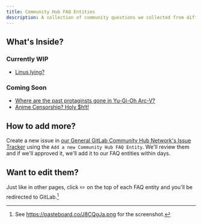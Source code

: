 ```yaml
---
title: Community Hub FAQ Entities
description: A collection of community questions we collected from different sources.
---
```


## What's Inside?
### Currently WIP
* [Linus lying?](yt/lie-nus.md)
### Coming Soon
* [Where are the past protaginsts gone in Yu-Gi-Oh Arc-V?](yu-gi-oh/previous-protagonists-in-arc-v.md)
* [Anime Censorship? Holy $h!t!](censorship-101/anime.md)

## How to add more?
Create a new issue in [our General GitLab Community Hub Network's Issue Tracker](https://gitlab.com/ThePinsTeam-CommunityHubNetwork/general/issues/new)
using the `Add a new Community Hub FAQ Entity`. We'll review them and if we'll approved it, we'll add it to our FAQ entities within days.

## Want to edit them?
Just like in other pages, click :pencil2: on the top of each FAQ entity and you'll be redirected to GitLab.[^1]

[^1]: See https://pasteboard.co/J8CQgJa.png for the screenshot.